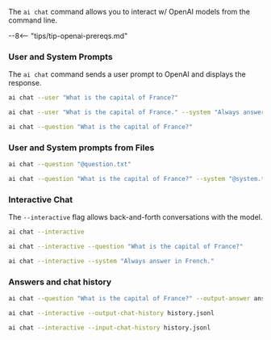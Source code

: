 The `ai chat` command allows you to interact w/ OpenAI models from the command line.  

--8<-- "tips/tip-openai-prereqs.md"

### User and System Prompts

The `ai chat` command sends a user prompt to OpenAI and displays the response.

``` bash title="User prompts are questions or statements to the model"
ai chat --user "What is the capital of France?"
```

``` bash title="System prompts are special instructions for the model"
ai chat --user "What is the capital of France." --system "Always answer in French."
```

``` bash title="--question is an alias for --user"
ai chat --question "What is the capital of France?"
```

### User and System prompts from Files

``` bash title="User prompt from a file"
ai chat --question "@question.txt"
```

``` bash title="System prompt from a file"
ai chat --question "What is the capital of France?" --system "@system.txt"
```

### Interactive Chat

The `--interactive` flag allows back-and-forth conversations with the model.

``` bash title="Interactive chat"
ai chat --interactive
```

``` bash title="Interactive with an initial question"
ai chat --interactive --question "What is the capital of France?"
```

``` bash title="Interactive with a system prompt"
ai chat --interactive --system "Always answer in French."
```

### Answers and chat history

``` bash title="Output answer to a file"
ai chat --question "What is the capital of France?" --output-answer answer.txt
```

``` bash title="Output chat history to a file"
ai chat --interactive --output-chat-history history.jsonl
```

``` bash title="Input chat history from a file"
ai chat --interactive --input-chat-history history.jsonl
```
